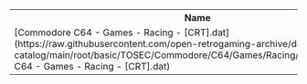 <table>
<tr><th>Name</th><th>Size</th></tr>
<tr><td>
[Commodore C64 - Games - Racing - [CRT].dat](https://raw.githubusercontent.com/open-retrogaming-archive/dat-catalog/main/root/basic/TOSEC/Commodore/C64/Games/Racing/[CRT]/Commodore C64 - Games - Racing - [CRT].dat)
</td><td>9618</td></tr>
</table>
